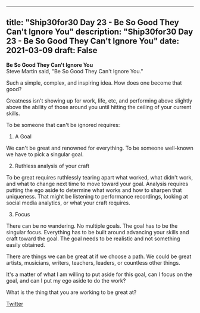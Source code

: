 
---
title: "Ship30for30 Day 23 - Be So Good They Can't Ignore You"
description: "Ship30for30 Day 23 - Be So Good They Can't Ignore You"
date: 2021-03-09
draft: False
---
**Be So Good They Can't Ignore You**  
Steve Martin said, "Be So Good They Can't Ignore You."  

Such a simple, complex, and inspiring idea.  How does one become that good?  

Greatness isn't showing up for work, life, etc, and performing above slightly above the ability of those around you until hitting the ceiling of your current skills.  

To be someone that can't be ignored requires:  

1. A Goal  

We can't be great and renowned for everything. To be someone well-known we have to pick a singular goal.  

2. Ruthless analysis of your craft  

To be great requires ruthlessly tearing apart what worked, what didn't work, and what to change next time to move toward your goal. Analysis requires putting the ego aside to determine what works and how to sharpen that uniqueness. That might be listening to performance recordings, looking at social media analytics, or what your craft requires.  

3. Focus  

There can be no wandering.  No multiple goals.  The goal has to be the singular focus.  Everything has to be built around advancing your skills and craft toward the goal.  The goal needs to be realistic and not something easily obtained.  

There are things we can be great at if we choose a path. We could be great artists, musicians, writers, teachers, leaders, or countless other things.  

It's a matter of what I am willing to put aside for this goal, can I focus on the goal, and can I put my ego aside to do the work?  

What is the thing that you are working to be great at?  


[Twitter](https://twitter.com/hippiebikeracer/status/1369302156826796044?s=20)